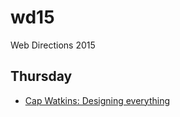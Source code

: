 # wd15
Web Directions 2015

## Thursday

* [Cap Watkins: Designing everything](thursday/cap_watkins.md)

